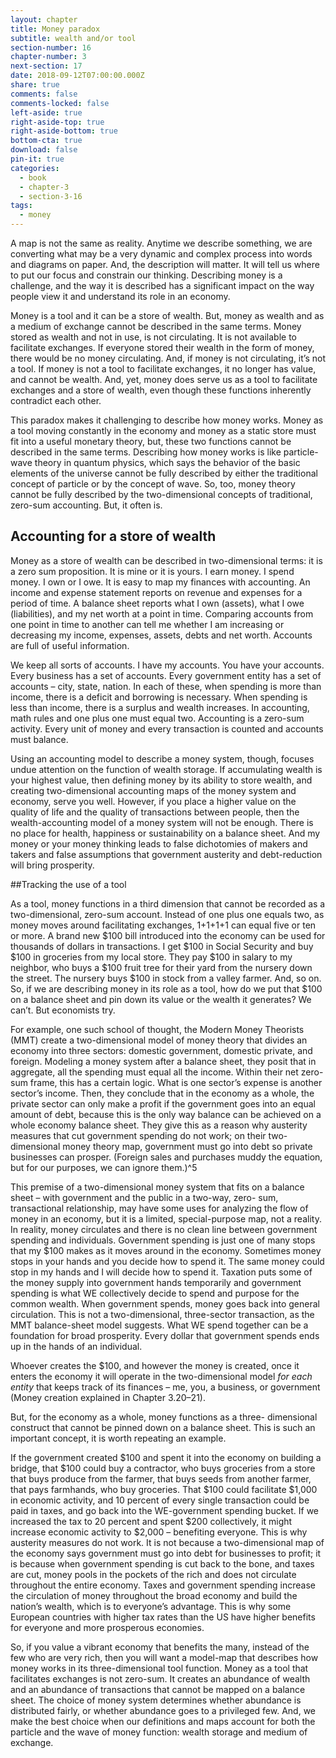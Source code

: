 ```yaml
---
layout: chapter
title: Money paradox
subtitle: wealth and/or tool
section-number: 16
chapter-number: 3
next-section: 17
date: 2018-09-12T07:00:00.000Z
share: true
comments: false
comments-locked: false
left-aside: true
right-aside-top: true
right-aside-bottom: true
bottom-cta: true
download: false
pin-it: true
categories:
  - book
  - chapter-3
  - section-3-16
tags:
  - money
---
```

A map is not the same as reality. Anytime we describe something, we
are converting what may be a very dynamic and complex process
into words and diagrams on paper. And, the description will matter.
It will tell us where to put our focus and constrain our thinking.
Describing money is a challenge, and the way it is described has a
significant impact on the way people view it and understand its role
in an economy.

Money is a tool and it can be a store of wealth. But, money as wealth
and as a medium of exchange cannot be described in the same terms.
Money stored as wealth and not in use, is not circulating. It is not
available to facilitate exchanges. If everyone stored their wealth in the
form of money, there would be no money circulating. And, if money
is not circulating, it’s not a tool. If money is not a tool to facilitate
exchanges, it no longer has value, and cannot be wealth. And, yet,
money does serve us as a tool to facilitate exchanges and a store of
wealth, even though these functions inherently contradict each other.

This paradox makes it challenging to describe how money works.
Money as a tool moving constantly in the economy and money as
a static store must fit into a useful monetary theory, but, these two
functions cannot be described in the same terms. Describing how
money works is like particle-wave theory in quantum physics, which
says the behavior of the basic elements of the universe cannot be
fully described by either the traditional concept of particle or by the
concept of wave. So, too, money theory cannot be fully described by
the two-dimensional concepts of traditional, zero-sum accounting.
But, it often is.

## Accounting for a store of wealth

Money as a store of wealth can be described in two-dimensional
terms: it is a zero sum proposition. It is mine or it is yours. I earn money. I spend money. I own or I owe. It is easy to map my finances
with accounting. An income and expense statement reports on
revenue and expenses for a period of time. A balance sheet reports
what I own (assets), what I owe (liabilities), and my net worth at
a point in time. Comparing accounts from one point in time to
another can tell me whether I am increasing or decreasing my income,
expenses, assets, debts and net worth. Accounts are full of useful
information.

We keep all sorts of accounts. I have my accounts. You have your
accounts. Every business has a set of accounts. Every government
entity has a set of accounts – city, state, nation. In each of these,
when spending is more than income, there is a deficit and borrowing
is necessary. When spending is less than income, there is a surplus
and wealth increases. In accounting, math rules and one plus one
must equal two. Accounting is a zero-sum activity. Every unit of
money and every transaction is counted and accounts must balance.

Using an accounting model to describe a money system, though,
focuses undue attention on the function of wealth storage. If
accumulating wealth is your highest value, then defining money by
its ability to store wealth, and creating two-dimensional accounting
maps of the money system and economy, serve you well. However,
if you place a higher value on the quality of life and the quality of
transactions between people, then the wealth-accounting model of
a money system will not be enough. There is no place for health,
happiness or sustainability on a balance sheet. And my money or
your money thinking leads to false dichotomies of makers and takers
and false assumptions that government austerity and debt-reduction
will bring prosperity.

##Tracking the use of a tool

As a tool, money functions in a third dimension that cannot be
recorded as a two-dimensional, zero-sum account. Instead of one
plus one equals two, as money moves around facilitating exchanges,
1+1+1+1 can equal five or ten or more. A brand new $100 bill
introduced into the economy can be used for thousands of dollars in
transactions. I get $100 in Social Security and buy $100 in groceries from my local store. They pay $100 in salary to my neighbor, who
buys a $100 fruit tree for their yard from the nursery down the street.
The nursery buys $100 in stock from a valley farmer. And, so on. So, if we are describing money in its role as a tool, how do we put
that $100 on a balance sheet and pin down its value or the wealth it
generates? We can’t. But economists try.

For example, one such school of thought, the Modern Money
Theorists (MMT) create a two-dimensional model of money theory
that divides an economy into three sectors: domestic government,
domestic private, and foreign. Modeling a money system after a
balance sheet, they posit that in aggregate, all the spending must
equal all the income. Within their net zero-sum frame, this has a
certain logic. What is one sector’s expense is another sector’s income.
Then, they conclude that in the economy as a whole, the private
sector can only make a profit if the government goes into an equal
amount of debt, because this is the only way balance can be achieved
on a whole economy balance sheet. They give this as a reason why
austerity measures that cut government spending do not work; on
their two-dimensional money theory map, government must go into
debt so private businesses can prosper. (Foreign sales and purchases
muddy the equation, but for our purposes, we can ignore them.)^5

This premise of a two-dimensional money system that fits on a
balance sheet – with government and the public in a two-way, zero-
sum, transactional relationship, may have some uses for analyzing
the flow of money in an economy, but it is a limited, special-purpose
map, not a reality. In reality, money circulates and there is no clean
line between government spending and individuals. Government
spending is just one of many stops that my $100 makes as it moves
around in the economy. Sometimes money stops in your hands
and you decide how to spend it. The same money could stop in my
hands and I will decide how to spend it. Taxation puts some of the
money supply into government hands temporarily and government
spending is what WE collectively decide to spend and purpose for
the common wealth. When government spends, money goes back
into general circulation. This is not a two-dimensional, three-sector
transaction, as the MMT balance-sheet model suggests. What WE
spend together can be a foundation for broad prosperity. Every dollar
that government spends ends up in the hands of an individual.

Whoever creates the $100, and however the money is created, once it
enters the economy it will operate in the two-dimensional model _for
each entity_ that keeps track of its finances – me, you, a business, or
government (Money creation explained in Chapter 3.20–21).

But, for the economy as a whole, money functions as a three-
dimensional construct that cannot be pinned down on a balance
sheet. This is such an important concept, it is worth repeating
an example.

If the government created $100 and spent it into the economy on
building a bridge, that $100 could buy a contractor, who buys
groceries from a store that buys produce from the farmer, that buys
seeds from another farmer, that pays farmhands, who buy groceries.
That $100 could facilitate $1,000 in economic activity, and 10 percent
of every single transaction could be paid in taxes, and go back into
the WE-government spending bucket. If we increased the tax to
20 percent and spent $200 collectively, it might increase economic
activity to $2,000 – benefiting everyone. This is why austerity
measures do not work. It is not because a two-dimensional map
of the economy says government must go into debt for businesses
to profit; it is because when government spending is cut back to
the bone, and taxes are cut, money pools in the pockets of the rich
and does not circulate throughout the entire economy. Taxes and
government spending increase the circulation of money throughout
the broad economy and build the nation’s wealth, which is to
everyone’s advantage. This is why some European countries with
higher tax rates than the US have higher benefits for everyone and
more prosperous economies.

So, if you value a vibrant economy that benefits the many, instead
of the few who are very rich, then you will want a model-map that
describes how money works in its three-dimensional tool function.
Money as a tool that facilitates exchanges is not zero-sum. It creates
an abundance of wealth and an abundance of transactions that
cannot be mapped on a balance sheet. The choice of money system determines whether abundance is distributed fairly, or whether
abundance goes to a privileged few. And, we make the best choice
when our definitions and maps account for both the particle and the
wave of money function: wealth storage and medium of exchange.
